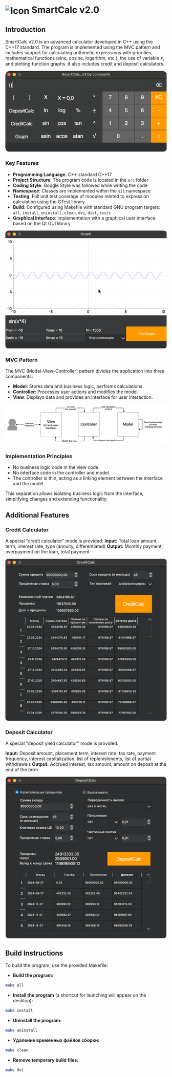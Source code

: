 # <img src="materials/images/SmartCalc_v2.ico" alt="Icon" style="height: 24px; width: 24px; vertical-align: middle;"> SmartCalc v2.0

## Introduction

SmartCalc v2.0 is an advanced calculator developed in C++ using the C++17 standard. The program is implemented using the MVC pattern and includes support for calculating arithmetic expressions with priorities, mathematical functions (sine, cosine, logarithm, etc.), the use of variable 𝑥, and plotting function graphs. It also includes credit and deposit calculators.

![Main Panel](materials/images/calc.gif)

### Key Features

- **Programming Language**: C++ standard C++17
- **Project Structure**: The program code is located in the `src` folder
- **Coding Style**: Google Style was followed while writing the code
- **Namespace**: Classes are implemented within the `s21` namespace
- **Testing**: Full unit test coverage of modules related to expression calculation using the GTest library
- **Build**: Configured using Makefile with standard GNU program targets: `all`, `install`, `uninstall`, `clean`, `dvi`, `dist`, `tests`
- **Graphical Interface**: Implementation with a graphical user interface based on the Qt GUI library

![Function Graphs](materials/images/calc_graph.gif)

### MVC Pattern

The MVC (Model-View-Controller) pattern divides the application into three components:

- **Model**: Stores data and business logic, performs calculations.
- **Controller**: Processes user actions and modifies the model.
- **View**: Displays data and provides an interface for user interaction.

![](materials/images/MVC-Process.png)

### Implementation Principles

- No business logic code in the view code.
- No interface code in the controller and model.
- The controller is thin, acting as a linking element between the interface and the model.

This separation allows isolating business logic from the interface, simplifying changes and extending functionality.

## Additional Features

### Credit Calculator

A special "credit calculator" mode is provided:
**Input:** Total loan amount, term, interest rate, type (annuity, differentiated)
**Output:** Monthly payment, overpayment on the loan, total payment

![Credit Calculator](materials/images/credit_calc.png)

### Deposit Calculator

A special "deposit yield calculator" mode is provided:

**Input:** Deposit amount, placement term, interest rate, tax rate, payment frequency, interest capitalization, list of replenishments, list of partial withdrawals
**Output:** Accrued interest, tax amount, amount on deposit at the end of the term

![Deposit Calculator](materials/images/deposit_calc.png)

## Build Instructions

To build the program, use the provided Makefile:

- **Build the program:**
```bash
make all
```
- **Install the program** (a shortcut for launching will appear on the desktop):
```bash
make install
```
- **Uninstall the program:**
```bash
make uninstall
```
- **Удаление временных файлов сборки:**
```bash
make clean
```
- **Remove temporary build files:**
```bash
make dvi
```
